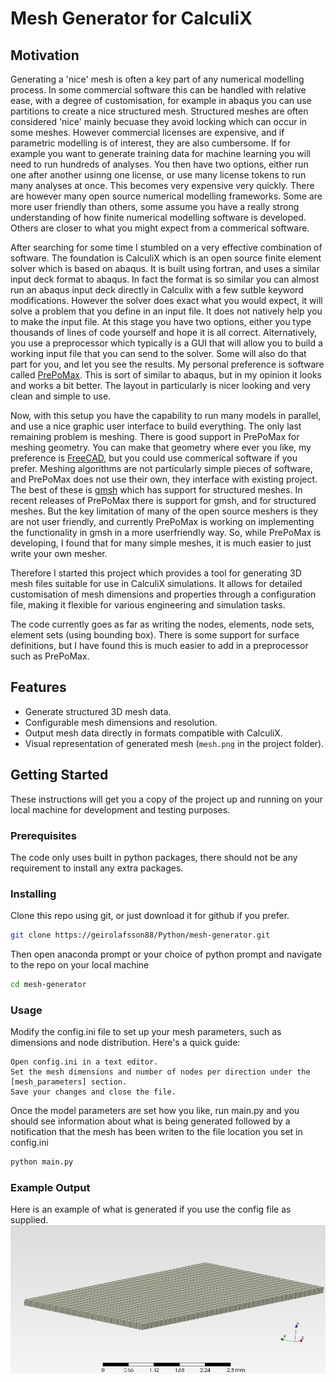 # Mesh Generator for CalculiX
## Motivation
Generating a 'nice' mesh is often a key part of any numerical modelling process. In some commercial software this can be handled with relative ease, with a degree of customisation, for example in abaqus you can use partitions to create a nice structured mesh. Structured meshes are often considered 'nice' mainly becuase they avoid locking which can occur in some meshes. However commercial licenses are expensive, and if parametric modelling is of interest, they are also cumbersome. If for example you want to generate training data for machine learning you will need to run hundreds of analyses. You then have two options, either run one after another usinng one license, or use many license tokens to run many analyses at once. This becomes very expensive very quickly. There are however many open source numerical modelling frameworks. Some are more user friendly than others, some assume you have a really strong understanding of how finite numerical modelling software is developed. Others are closer to what you might expect from a commerical software. 

After searching for some time I stumbled on a very effective combination of software. The foundation is CalculiX which is an open source finite element solver which is based on abaqus. It is built using fortran, and uses a similar input deck format to abaqus. In fact the format is so similar you can almost run an abaqus input deck directly in Calculix with a few sutble keyword modifications. However the solver does exact what you would expect, it will solve a problem that you define in an input file. It does not natively help you to make the input file. At this stage you have two options, either you type thousands of lines of code yourself and hope it is all correct. Alternatively, you use a preprocessor which typically is a GUI that will allow you to build a working input file that you can send to the solver. Some will also do that part for you, and let you see the results. My personal preference is software called [PrePoMax](https://prepomax.fs.um.si/). This is sort of similar to abaqus, but in my opinion it looks and works a bit better. The layout in particularly is nicer looking and very clean and simple to use. 

Now, with this setup you have the capability to run many models in parallel, and use a nice graphic user interface to build everything. The only last remaining problem is meshing. There is good support in PrePoMax for meshing geometry. You can make that geometry where ever you like, my preference is [FreeCAD](https://www.freecad.org/), but you could use commerical software if you prefer. Meshing algorithms are not particularly simple pieces of software, and PrePoMax does not use their own, they interface with existing project. The best of these is [gmsh](https://gmsh.info/) which has support for structured meshes. In recent releases of PrePoMax there is support for gmsh, and for structured meshes. But the key limitation of many of the open source meshers is they are not user friendly, and currently PrePoMax is working on implementing the functionality in gmsh in a more userfriendly way. So, while PrePoMax is developing, I found that for many simple meshes, it is much easier to just write your own mesher.

Therefore I started this project which provides a tool for generating 3D mesh files suitable for use in CalculiX simulations. It allows for detailed customisation of mesh dimensions and properties through a configuration file, making it flexible for various engineering and simulation tasks.

The code currently goes as far as writing the nodes, elements, node sets, element sets (using bounding box). There is some support for surface definitions, but I have found this is much easier to add in a preprocessor such as PrePoMax. 

## Features

- Generate structured 3D mesh data.
- Configurable mesh dimensions and resolution.
- Output mesh data directly in formats compatible with CalculiX.
- Visual representation of generated mesh (`mesh.png` in the project folder).

## Getting Started

These instructions will get you a copy of the project up and running on your local machine for development and testing purposes.

### Prerequisites
The code only uses built in python packages, there should not be any requirement to install any extra packages. 

### Installing 
Clone this repo using git, or just download it for github if you prefer. 
```bash
git clone https://geirolafsson88/Python/mesh-generator.git
```
Then open anaconda prompt or your choice of python prompt and navigate to the repo on your local machine
```bash
cd mesh-generator
```

### Usage 
Modify the config.ini file to set up your mesh parameters, such as dimensions and node distribution. Here's a quick guide:

    Open config.ini in a text editor.
    Set the mesh dimensions and number of nodes per direction under the [mesh_parameters] section.
    Save your changes and close the file.

Once the model parameters are set how you like, run main.py and you should see information about what is being generated followed by a notification that the mesh has been writen to the file location you set in config.ini
```bash
python main.py
```

### Example Output
Here is an example of what is generated if you use the config file as supplied. 
![mesh](./mesh.PNG)